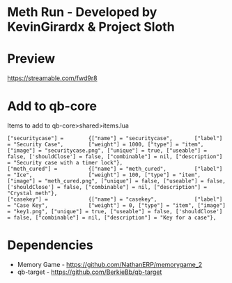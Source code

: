 # Meth Run - Developed by KevinGirardx & Project Sloth

# Preview 

https://streamable.com/fwd9r8

# Add to qb-core
Items to add to qb-core>shared>items.lua
```
["securitycase"] =        {["name"] = "securitycase",       ["label"] = "Security Case",        ["weight"] = 1000, ["type"] = "item", ["image"] = "securitycase.png", ["unique"] = true, ["useable"] = false, ['shouldClose'] = false, ["combinable"] = nil, ["description"] = "Security case with a timer lock"},
["meth_cured"] =          {["name"] = "meth_cured",         ["label"] = "Ice",                  ["weight"] = 100, ["type"] = "item", ["image"] = "meth_cured.png", ["unique"] = false, ["useable"] = false, ['shouldClose'] = false, ["combinable"] = nil, ["description"] = "Crystal meth"},
["casekey"] =             {["name"] = "casekey",            ["label"] = "Case Key",             ["weight"] = 0, ["type"] = "item", ["image"] = "key1.png", ["unique"] = true, ["useable"] = false, ['shouldClose'] = false, ["combinable"] = nil, ["description"] = "Key for a case"},

```


# Dependencies
* Memory Game - https://github.com/NathanERP/memorygame_2
* qb-target - https://github.com/BerkieBb/qb-target
